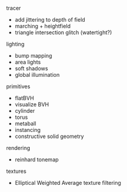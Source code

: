 tracer
 - add jittering to depth of field
 - marching + heightfield
 - triangle intersection glitch (watertight?)

lighting
 - bump mapping
 - area lights
 - soft shadows
 - global illumination

primitives
 - flatBVH
 - visualize BVH
 - cylinder
 - torus
 - metaball
 - instancing
 - constructive solid geometry

rendering
 - reinhard tonemap

textures
 - Elliptical Weighted Average texture filtering
